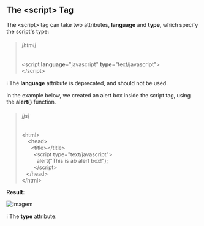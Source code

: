 ## The \<script> Tag

The \<script> tag can take two attributes, **language** and **type**, which specify the script's type:

>###### |html|  
>\<script **language**="javascript" **type**="text/javascript"><br/>
\</script>

:information_source:
The **language** attribute is deprecated, and should not be used.  

In the example below, we created an alert box inside the script tag, using the **alert()** function.  

>###### |js|
>\<html><br/>
&nbsp; &nbsp; \<head><br/>
&nbsp; &nbsp; &nbsp; \<title>\</title><br/>
&nbsp; &nbsp; &nbsp; &nbsp; \<script type="text/javascript"><br/>
&nbsp; &nbsp; &nbsp; &nbsp; &nbsp; alert("This is ab alert box!");<br/>
&nbsp; &nbsp; &nbsp; &nbsp; \</script><br/>
&nbsp; &nbsp;\</head><br/>
\</html>

**Result:**

![imagem]()

:information_source:
The **type** attribute: <script type="text/javascript"> is also no longer required, as JavaScript is the default HTML scripting language.